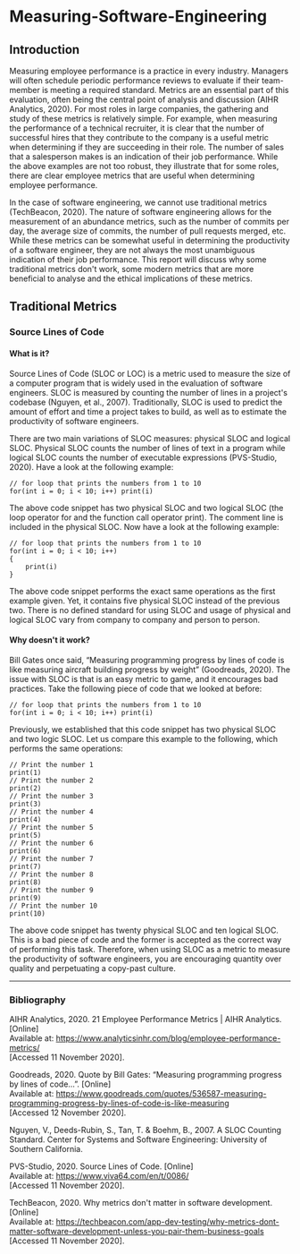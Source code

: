 # Measuring-Software-Engineering
## Introduction
Measuring employee performance is a practice in every industry. Managers will often schedule periodic performance reviews to evaluate if their team-member is meeting a required standard. Metrics are an essential part of this evaluation, often being the central point of analysis and discussion (AIHR Analytics, 2020). For most roles in large companies, the gathering and study of these metrics is relatively simple. For example, when measuring the performance of a technical recruiter, it is clear that the number of successful hires that they contribute to the company is a useful metric when determining if they are succeeding in their role. The number of sales that a salesperson makes is an indication of their job performance. While the above examples are not too robust, they illustrate that for some roles, there are clear employee metrics that are useful when determining employee performance.  

In the case of software engineering, we cannot use traditional metrics (TechBeacon, 2020). The nature of software engineering allows for the measurement of an abundance metrics, such as the number of commits per day, the average size of commits, the number of pull requests merged, etc. While these metrics can be somewhat useful in determining the productivity of a software engineer, they are not always the most unambiguous indication of their job performance. This report will discuss why some traditional metrics don't work, some modern metrics that are more beneficial to analyse and the ethical implications of these metrics. 

## Traditional Metrics
### Source Lines of Code
#### What is it?
Source Lines of Code (SLOC or LOC) is a metric used to measure the size of a computer program that is widely used in the evaluation of software engineers. SLOC is measured by counting the number of lines in a project's codebase (Nguyen, et al., 2007). Traditionally, SLOC is used to predict the amount of effort and time a project takes to build, as well as to estimate the productivity of software engineers.  

There are two main variations of SLOC measures: physical SLOC and logical SLOC. Physical SLOC counts the number of lines of text in a program while logical SLOC counts the number of executable expressions (PVS-Studio, 2020). Have a look at the following example:  

```
// for loop that prints the numbers from 1 to 10
for(int i = 0; i < 10; i++) print(i)
```
The above code snippet has two physical SLOC and two logical SLOC (the loop operator for and the function call operator print). The comment line is included in the physical SLOC. Now have a look at the following example:

```
// for loop that prints the numbers from 1 to 10
for(int i = 0; i < 10; i++) 
{
    print(i)
}
```
The above code snippet performs the exact same operations as the first example given. Yet, it contains five physical SLOC instead of the previous two. There is no defined standard for using SLOC and usage of physical and logical SLOC vary from company to company and person to person.

#### Why doesn't it work?
Bill Gates once said, “Measuring programming progress by lines of code is like measuring aircraft building progress by weight” (Goodreads, 2020). The issue with SLOC is that is an easy metric to game, and it encourages bad practices. Take the following piece of code that we looked at before:  

```
// for loop that prints the numbers from 1 to 10
for(int i = 0; i < 10; i++) print(i)
```
Previously, we established that this code snippet has two physical SLOC and two logic SLOC. Let us compare this example to the following, which performs the same operations:
```
// Print the number 1
print(1)
// Print the number 2
print(2)
// Print the number 3
print(3)
// Print the number 4
print(4)
// Print the number 5
print(5)
// Print the number 6
print(6)
// Print the number 7
print(7)
// Print the number 8
print(8)
// Print the number 9
print(9)
// Print the number 10
print(10)
```
The above code snippet has twenty physical SLOC and ten logical SLOC. This is a bad piece of code and the former is accepted as the correct way of performing this task. Therefore, when using SLOC as a metric to measure the productivity of software engineers, you are encouraging quantity over quality and perpetuating a copy-past culture.

-----
### Bibliography
AIHR Analytics, 2020. 21 Employee Performance Metrics | AIHR Analytics. [Online]  
Available at: https://www.analyticsinhr.com/blog/employee-performance-metrics/  
[Accessed 11 November 2020].  

Goodreads, 2020. Quote by Bill Gates: “Measuring programming progress by lines of code...”. [Online]  
Available at: https://www.goodreads.com/quotes/536587-measuring-programming-progress-by-lines-of-code-is-like-measuring  
[Accessed 12 November 2020].  

Nguyen, V., Deeds-Rubin, S., Tan, T. & Boehm, B., 2007. A SLOC Counting Standard. Center for Systems and Software Engineering: University of Southern California.  

PVS-Studio, 2020. Source Lines of Code. [Online]  
Available at: https://www.viva64.com/en/t/0086/  
[Accessed 11 November 2020].  

TechBeacon, 2020. Why metrics don't matter in software development. [Online]  
Available at: https://techbeacon.com/app-dev-testing/why-metrics-dont-matter-software-development-unless-you-pair-them-business-goals  
[Accessed 11 November 2020].  









